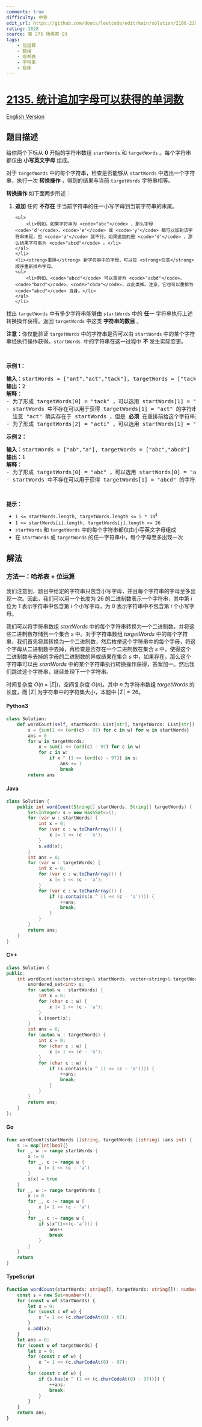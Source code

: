 ```yaml
---
comments: true
difficulty: 中等
edit_url: https://github.com/doocs/leetcode/edit/main/solution/2100-2199/2135.Count%20Words%20Obtained%20After%20Adding%20a%20Letter/README.md
rating: 1828
source: 第 275 场周赛 Q3
tags:
    - 位运算
    - 数组
    - 哈希表
    - 字符串
    - 排序
---
```


<!-- problem:start -->

# [2135. 统计追加字母可以获得的单词数](https://leetcode.cn/problems/count-words-obtained-after-adding-a-letter)

[English Version](/solution/2100-2199/2135.Count%20Words%20Obtained%20After%20Adding%20a%20Letter/README_EN.md)

## 题目描述

<!-- description:start -->

<p>给你两个下标从 <strong>0</strong> 开始的字符串数组 <code>startWords</code> 和 <code>targetWords</code> 。每个字符串都仅由 <strong>小写英文字母</strong> 组成。</p>

<p>对于 <code>targetWords</code> 中的每个字符串，检查是否能够从 <code>startWords</code> 中选出一个字符串，执行一次 <strong>转换操作</strong>&nbsp;，得到的结果与当前&nbsp;<code>targetWords</code> 字符串相等。</p>

<p><strong>转换操作</strong> 如下面两步所述：</p>

<ol>
	<li><strong>追加</strong> 任何 <strong>不存在</strong> 于当前字符串的任一小写字母到当前字符串的末尾。

    <ul>
    	<li>例如，如果字符串为 <code>"abc"</code> ，那么字母 <code>'d'</code>、<code>'e'</code> 或 <code>'y'</code> 都可以加到该字符串末尾，但 <code>'a'</code> 就不行。如果追加的是 <code>'d'</code> ，那么结果字符串为 <code>"abcd"</code> 。</li>
    </ul>
    </li>
    <li><strong>重排</strong> 新字符串中的字母，可以按 <strong>任意</strong> 顺序重新排布字母。
    <ul>
    	<li>例如，<code>"abcd"</code> 可以重排为 <code>"acbd"</code>、<code>"bacd"</code>、<code>"cbda"</code>，以此类推。注意，它也可以重排为 <code>"abcd"</code> 自身。</li>
    </ul>
    </li>

</ol>

<p>找出 <code>targetWords</code> 中有多少字符串能够由&nbsp;<code>startWords</code> 中的 <strong>任一</strong> 字符串执行上述转换操作获得。返回<em> </em><code>targetWords</code><em> </em>中这类 <strong>字符串的数目</strong> 。</p>

<p><strong>注意：</strong>你仅能验证 <code>targetWords</code> 中的字符串是否可以由 <code>startWords</code> 中的某个字符串经执行操作获得。<code>startWords</code>&nbsp; 中的字符串在这一过程中 <strong>不</strong> 发生实际变更。</p>

<p>&nbsp;</p>

<p><strong>示例 1：</strong></p>

<pre>
<strong>输入：</strong>startWords = ["ant","act","tack"], targetWords = ["tack","act","acti"]
<strong>输出：</strong>2
<strong>解释：</strong>
- 为了形成 targetWords[0] = "tack" ，可以选用 startWords[1] = "act" ，追加字母 'k' ，并重排 "actk" 为 "tack" 。
- startWords 中不存在可以用于获得 targetWords[1] = "act" 的字符串。
  注意 "act" 确实存在于 startWords ，但是 <strong>必须</strong> 在重排前给这个字符串追加一个字母。
- 为了形成 targetWords[2] = "acti" ，可以选用 startWords[1] = "act" ，追加字母 'i' ，并重排 "acti" 为 "acti" 自身。
</pre>

<p><strong>示例 2：</strong></p>

<pre>
<strong>输入：</strong>startWords = ["ab","a"], targetWords = ["abc","abcd"]
<strong>输出：</strong>1
<strong>解释：</strong>
- 为了形成 targetWords[0] = "abc" ，可以选用 startWords[0] = "ab" ，追加字母 'c' ，并重排为 "abc" 。
- startWords 中不存在可以用于获得 targetWords[1] = "abcd" 的字符串。
</pre>

<p>&nbsp;</p>

<p><strong>提示：</strong></p>

<ul>
	<li><code>1 &lt;= startWords.length, targetWords.length &lt;= 5 * 10<sup>4</sup></code></li>
	<li><code>1 &lt;= startWords[i].length, targetWords[j].length &lt;= 26</code></li>
	<li><code>startWords</code> 和 <code>targetWords</code> 中的每个字符串都仅由小写英文字母组成</li>
	<li>在 <code>startWords</code> 或 <code>targetWords</code> 的任一字符串中，每个字母至多出现一次</li>
</ul>

<!-- description:end -->

## 解法

<!-- solution:start -->

### 方法一：哈希表 + 位运算

我们注意到，题目中给定的字符串只包含小写字母，并且每个字符串的字母至多出现一次。因此，我们可以用一个长度为 $26$ 的二进制数表示一个字符串，其中第 $i$ 位为 $1$ 表示字符串中包含第 $i$ 个小写字母，为 $0$ 表示字符串中不包含第 $i$ 个小写字母。

我们可以将字符串数组 $\textit{startWords}$ 中的每个字符串转换为一个二进制数，并将这些二进制数存储到一个集合 $\textit{s}$ 中。对于字符串数组 $\textit{targetWords}$ 中的每个字符串，我们首先将其转换为一个二进制数，然后枚举这个字符串中的每个字母，将这个字母从二进制数中去掉，再检查是否存在一个二进制数在集合 $\textit{s}$ 中，使得这个二进制数与去掉的字母的二进制数的异或结果在集合 $\textit{s}$ 中，如果存在，那么这个字符串可以由 $\textit{startWords}$ 中的某个字符串执行转换操作获得，答案加一。然后我们跳过这个字符串，继续处理下一个字符串。

时间复杂度 $O(n \times |\Sigma|)$，空间复杂度 $O(n)$。其中 $n$ 为字符串数组 $\textit{targetWords}$ 的长度，而 $|\Sigma|$ 为字符串中的字符集大小，本题中 $|\Sigma| = 26$。

<!-- tabs:start -->

#### Python3

```python
class Solution:
    def wordCount(self, startWords: List[str], targetWords: List[str]) -> int:
        s = {sum(1 << (ord(c) - 97) for c in w) for w in startWords}
        ans = 0
        for w in targetWords:
            x = sum(1 << (ord(c) - 97) for c in w)
            for c in w:
                if x ^ (1 << (ord(c) - 97)) in s:
                    ans += 1
                    break
        return ans
```

#### Java

```java
class Solution {
    public int wordCount(String[] startWords, String[] targetWords) {
        Set<Integer> s = new HashSet<>();
        for (var w : startWords) {
            int x = 0;
            for (var c : w.toCharArray()) {
                x |= 1 << (c - 'a');
            }
            s.add(x);
        }
        int ans = 0;
        for (var w : targetWords) {
            int x = 0;
            for (var c : w.toCharArray()) {
                x |= 1 << (c - 'a');
            }
            for (var c : w.toCharArray()) {
                if (s.contains(x ^ (1 << (c - 'a')))) {
                    ++ans;
                    break;
                }
            }
        }
        return ans;
    }
}
```

#### C++

```cpp
class Solution {
public:
    int wordCount(vector<string>& startWords, vector<string>& targetWords) {
        unordered_set<int> s;
        for (auto& w : startWords) {
            int x = 0;
            for (char c : w) {
                x |= 1 << (c - 'a');
            }
            s.insert(x);
        }
        int ans = 0;
        for (auto& w : targetWords) {
            int x = 0;
            for (char c : w) {
                x |= 1 << (c - 'a');
            }
            for (char c : w) {
                if (s.contains(x ^ (1 << (c - 'a')))) {
                    ++ans;
                    break;
                }
            }
        }
        return ans;
    }
};
```

#### Go

```go
func wordCount(startWords []string, targetWords []string) (ans int) {
	s := map[int]bool{}
	for _, w := range startWords {
		x := 0
		for _, c := range w {
			x |= 1 << (c - 'a')
		}
		s[x] = true
	}
	for _, w := range targetWords {
		x := 0
		for _, c := range w {
			x |= 1 << (c - 'a')
		}
		for _, c := range w {
			if s[x^(1<<(c-'a'))] {
				ans++
				break
			}
		}
	}
	return
}
```

#### TypeScript

```ts
function wordCount(startWords: string[], targetWords: string[]): number {
    const s = new Set<number>();
    for (const w of startWords) {
        let x = 0;
        for (const c of w) {
            x ^= 1 << (c.charCodeAt(0) - 97);
        }
        s.add(x);
    }
    let ans = 0;
    for (const w of targetWords) {
        let x = 0;
        for (const c of w) {
            x ^= 1 << (c.charCodeAt(0) - 97);
        }
        for (const c of w) {
            if (s.has(x ^ (1 << (c.charCodeAt(0) - 97)))) {
                ++ans;
                break;
            }
        }
    }
    return ans;
}
```

<!-- tabs:end -->

<!-- solution:end -->

<!-- problem:end -->
